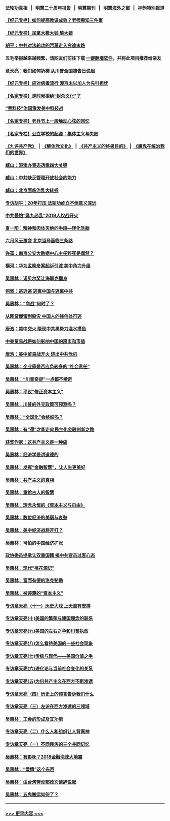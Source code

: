 #### [法轮功真相](https://github.com/gfw-breaker/truth/blob/master/README.md?t=0) &nbsp;&nbsp;|&nbsp;&nbsp; [明慧二十周年报告](https://github.com/gfw-breaker/mh-reports/blob/master/README.md?t=0) &nbsp;&nbsp;|&nbsp;&nbsp;[明慧期刊](https://github.com/gfw-breaker/mh-qikan) &nbsp;&nbsp;|&nbsp;&nbsp; [明慧海外之窗](https://github.com/gfw-breaker/mh-news/blob/master/README.md?t=0) &nbsp;&nbsp;|&nbsp;&nbsp; [神韵特别报道](https://github.com/gfw-breaker/mh-news/blob/master/shenyun.md?t=0)
#### [【纪元专栏】如何提高教课成效？老师需知三件事](../pages/nsc423/n12417848.md?t=06100052) 
#### [【纪元专栏】加拿大撒大钱 酿大错](../pages/nsc423/n12406564.md?t=06100052) 
#### [胡平：中共对法轮功的污蔑走入穷途末路](../pages/nsc423/n12266737.md?t=06100052) 
#### 五毛举报越来越频繁，请网友们前往下载 [一键翻墙软件](https://github.com/gfw-breaker/ssr-accounts)，并将此项目推荐给亲友
#### [章天亮：我们如何祈祷 从川普全国祷告日说起](../pages/nsc423/n11944627.md?t=06100052) 
#### [【纪元专栏】应对病毒流行 渥京未以加人为先引担忧](../pages/nsc423/n11875714.md?t=06100052) 
#### [【名家专栏】是时候拒绝“封杀文化”了](../pages/nsc423/n11814093.md?t=06100052) 
#### [“黑科技”治国激发美中科技战](../pages/nsc423/n11638056.md?t=06100052) 
#### [【名家专栏】老兵节上一段触动心弦的回忆](../pages/nsc423/n11646016.md?t=06100052) 
#### [【名家专栏】公立学校的起源：集体主义与失败](../pages/nsc423/n11601833.md?t=06100052) 
#### [《九评共产党》](https://github.com/begood0513/9ping.md/blob/master/README.md) &nbsp;|&nbsp; [《解体党文化》](../../../../jtdwh.md/blob/master/README.md)  &nbsp;|&nbsp; [《共产主义的终极目的》](../../../../gczydzjmd.md/blob/master/README.md) &nbsp;|&nbsp; [《魔鬼在统治我们的世界》](../../../../mgztzwmdsj.md/blob/master/README.md) 
#### [臧山：港澳办表态透露四大关键](../pages/nsc423/n11421628.md?t=06100052) 
#### [臧山：中共缺乏管理开放社会的能力](../pages/nsc423/n11407457.md?t=06100052) 
#### [臧山：北京面临治乱大转折](../pages/nsc423/n11406895.md?t=06100052) 
#### [专访胡平：20年打压 法轮功屹立不倒意义深远](../pages/nsc423/n11398800.md?t=06100052) 
#### [中共最怕“逢九必乱”2019人权战开火](../pages/nsc423/n11385248.md?t=06100052) 
#### [夏一阳：精神和肉体灭绝的手段—转化洗脑](../pages/nsc423/n11368250.md?t=06100052) 
#### [六月风云激变 北京当局面临三条路](../pages/nsc423/n11313668.md?t=06100052) 
#### [许茹：南京公安大数据中心主任猝死是偶然？](../pages/nsc423/n11064744.md?t=06100052) 
#### [横河：华为孟晚舟案起诉引渡 美中角力升级](../pages/nsc423/n11027230.md?t=06100052) 
#### [吴惠林：诺贝尔奖让海耶克翻身](../pages/nsc423/n10890049.md?t=06100052) 
#### [何坚：逃逃逃 逃离中国与逃离中共](../pages/nsc423/n10592891.md?t=06100052) 
#### [吴惠林：“商战”何时了？](../pages/nsc423/n10573558.md?t=06100052) 
#### [从网贷爆雷到股灾 中国人的钱何处可逃](../pages/nsc423/n10572800.md?t=06100052) 
#### [唐浩：美中交火 隐现中共黑势力混水摸鱼](../pages/nsc423/n10544040.md?t=06100052) 
#### [中美贸易战将如何影响中国的房市和币值](../pages/nsc423/n10543697.md?t=06100052) 
#### [唐浩：美中贸易战开火 烧出中共危机](../pages/nsc423/n10540126.md?t=06100052) 
#### [吴惠林：企业家是否应负较多的“社会责任”](../pages/nsc423/n10535022.md?t=06100052) 
#### [吴惠林：“川普奇迹”一点都不稀奇](../pages/nsc423/n10512808.md?t=06100052) 
#### [吴惠林：平议“修正资本主义”](../pages/nsc423/n10495724.md?t=06100052) 
#### [吴惠林：川普的外交政策可预测吗？](../pages/nsc423/n10462387.md?t=06100052) 
#### [吴惠林：“全球化”会终结吗？](../pages/nsc423/n10452838.md?t=06100052) 
#### [吴惠林：有“德”才能走向民主化金融创新之路](../pages/nsc423/n10432292.md?t=06100052) 
#### [获奖作家：这共产主义是一种癌](../pages/nsc423/n10431541.md?t=06100052) 
#### [吴惠林：经济学是讲道德的](../pages/nsc423/n10398014.md?t=06100052) 
#### [吴惠林：发挥“金融智慧”，让人生更美好](../pages/nsc423/n10375019.md?t=06100052) 
#### [吴惠林：共产主义的真相](../pages/nsc423/n10351394.md?t=06100052) 
#### [吴惠林：重拾古人的智慧](../pages/nsc423/n10337691.md?t=06100052) 
#### [吴惠林：理念永恒的《资本主义与自由》](../pages/nsc423/n10316274.md?t=06100052) 
#### [吴惠林：数位经济的美丽与哀愁](../pages/nsc423/n10292946.md?t=06100052) 
#### [吴惠林：美中经济战将开打？](../pages/nsc423/n10258825.md?t=06100052) 
#### [吴惠林：可怕的中国经济扩张](../pages/nsc423/n10219147.md?t=06100052) 
#### [政协委员提承认双重国籍 揭中共官员过客心态](../pages/nsc423/n10208809.md?t=06100052) 
#### [吴惠林：现代“桃花源记”](../pages/nsc423/n10185234.md?t=06100052) 
#### [吴惠林：富而有德的洛克斐勒](../pages/nsc423/n10142264.md?t=06100052) 
#### [吴惠林：被诬蔑的“资本主义”](../pages/nsc423/n10124816.md?t=06100052) 
#### [专访章天亮（十一）历史大戏 上天自有安排](../pages/nsc423/n10094905.md?t=06100052) 
#### [专访章天亮(十)美国的繁荣与建国理念的联系](../pages/nsc423/n10094899.md?t=06100052) 
#### [专访章天亮(九)美国的左右之争和川普执政](../pages/nsc423/n10094889.md?t=06100052) 
#### [专访章天亮(八)怎么看待美国的一些社会现象](../pages/nsc423/n10094857.md?t=06100052) 
#### [专访章天亮(七)传统与现代——美国价值之争](../pages/nsc423/n10093140.md?t=06100052) 
#### [专访章天亮(六)进化论与当前社会变化的关系](../pages/nsc423/n10092036.md?t=06100052) 
#### [专访章天亮(五)为何共产主义在西方不断渗透](../pages/nsc423/n10083620.md?t=06100052) 
#### [专访章天亮（四）历史上的预言告诉我们什么](../pages/nsc423/n10083606.md?t=06100052) 
#### [专访章天亮（三）左派在西方渗透的三领域](../pages/nsc423/n10081115.md?t=06100052) 
#### [吴惠林：工会的形成及其功能](../pages/nsc423/n10080633.md?t=06100052) 
#### [专访章天亮（二）什么人和组织让人背离神](../pages/nsc423/n10076637.md?t=06100052) 
#### [专访章天亮（一）不同民族的三个共同记忆](../pages/nsc423/n10074188.md?t=06100052) 
#### [吴惠林：有影呒？2018金融泡沫大地震](../pages/nsc423/n10040534.md?t=06100052) 
#### [吴惠林：“爱情”这个东西](../pages/nsc423/n10019423.md?t=06100052) 
#### [吴惠林：由台湾劳动部政次请辞说起](../pages/nsc423/n9979679.md?t=06100052) 
#### [吴惠林：五鬼搬运如何了？](../pages/nsc423/n9925338.md?t=06100052) 

----
#### [ >>> 更早内容 <<< ](../indexes/nsc423-earlier.md)
